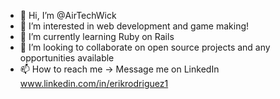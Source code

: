 - 👋 Hi, I’m @AirTechWick
- 👀 I’m interested in web development and game making!
- 🌱 I’m currently learning Ruby on Rails
- 💞️ I’m looking to collaborate on open source projects and any opportunities available
- 📫 How to reach me -> Message me on LinkedIn www.linkedin.com/in/erikrodriguez1

<!---
AirTechWick/AirTechWick is a ✨ special ✨ repository because its `README.md` (this file) appears on your GitHub profile.
You can click the Preview link to take a look at your changes.
--->
